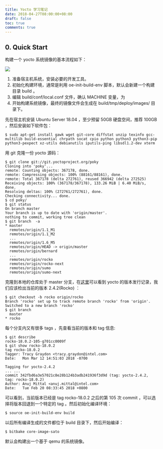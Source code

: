 ```yaml
---
title: Yocto 学习笔记
date: 2018-04-27T08:00:00+08:00
draft: false
toc: true
comments: true
---
```




## 0. Quick Start

构建一个 yocto 系统镜像的基本流程如下：

![](./pics_1.jpg)
1. 准备宿主机系统，安装必要的开发工具。
2. 初始化构建环境，通常是利用 oe-init-build-env 脚本，默认会新建一个构建目录 build 。
3. 编辑 build/conf/local.conf 文件，确认 MACHINE 变量，为
4. 开始构建系统镜像，最终的镜像文件会生成在 build/tmp/deploy/images/ 目录下。

先在宿主机安装 Ubuntu Server 18.04 ，至少预留 50GB 硬盘空间，推荐 100GB ，然后安装如下软件包：

    $ sudo apt-get install gawk wget git-core diffstat unzip texinfo gcc-multilib build-essential chrpath socat cpio python python3 python3-pip python3-pexpect xz-utils debianutils iputils-ping libsdl1.2-dev xterm

用 git 克隆一份 yocto 源码：

    $ git clone git://git.yoctoproject.org/poky
    Cloning into 'poky'...
    remote: Counting objects: 367178, done.
    remote: Compressing objects: 100% (88161/88161), done.
    remote: Total 367178 (delta 272761), reused 366942 (delta 272525)
    Receiving objects: 100% (367178/367178), 133.26 MiB | 6.40 MiB/s, done.
    Resolving deltas: 100% (272761/272761), done.
    Checking connectivity... done.
    $ cd poky/
    $ git status
    On branch master
    Your branch is up to date with 'origin/master'.
    nothing to commit, working tree clean
    $ git branch  -a
    * master
      remotes/origin/1.1_M1
      remotes/origin/1.1_M2
      ...  
      remotes/origin/1.6_M5
      remotes/origin/HEAD -> origin/master
      remotes/origin/bernard
      ...
      remotes/origin/rocko
      remotes/origin/rocko-next
      remotes/origin/sumo
      remotes/origin/sumo-next

克隆到本地的仓库处于 master 分支，在[这里](https://wiki.yoctoproject.org/wiki/Releases)可以看到 yocto 的版本发行记录，我们应该检出当前的版本 2.4.2(Rocko) ：

    $ git checkout -b rocko origin/rocko
    Branch 'rocko' set up to track remote branch 'rocko' from 'origin'.
    Switched to a new branch 'rocko'
    $ git branch
      master
    * rocko

每个分支内又有很多 tags ，先查看当前的版本和 tag 信息:

    $ git describe
    rocko-18.0.2-105-g701cc0009f
    $ git show rocko-18.0.2
    tag rocko-18.0.2
    Tagger: Tracy Graydon <tracy.graydon@intel.com>
    Date:   Mon Mar 12 14:51:03 2018 -0700
    
    Tagging for yocto-2.4.2
    ... ...
    commit 342fbd6a3e57021c8e28b124b3adb241936f3d9d (tag: yocto-2.4.2, tag: rocko-18.0.2)
    Author: Anuj Mittal <anuj.mittal@intel.com>
    Date:   Tue Feb 20 08:33:45 2018 +0800

可以看到，当前版本已经是 tag rocko-18.0.2 之后的第 105 次 commit ，可以选择将版本回退到一个特定的 tag 。然后初始化编译环境：

    $ source oe-init-build-env build

以后所有编译生成的文件都位于 build 目录下，然后开始编译：

    $ bitbake core-image-sato

默认会构建出一个基于 qemu 的系统镜像。

